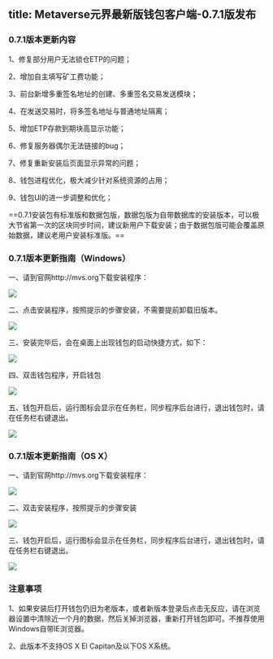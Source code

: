 title: Metaverse元界最新版钱包客户端-0.7.1版发布
---

### 0.7.1版本更新内容

1、修复部分用户无法锁仓ETP的问题；

2、增加自主填写矿工费功能；

3、前台新增多重签名地址的创建、多重签名交易发送模块；

4、在发送交易时，将多签名地址与普通地址隔离；

5、增加ETP存款到期块高显示功能；

6、修复服务器偶尔无法链接的bug；

7、修复重新安装后页面显示异常的问题；

8、钱包进程优化，极大减少针对系统资源的占用；

9、钱包UI的进一步调整和优化；

==0.7.1安装包有标准版和数据包版，数据包版为自带数据库的安装版本，可以极大节省第一次的区块同步时间，建议新用户下载安装；由于数据包版可能会覆盖原始数据，建议老用户安装标准版。==

### 0.7.1版本更新指南（Windows）
一、请到官网http://mvs.org下载安装程序：

![](http://bbs.viewfin.com/data/attachment/forum/201710/20/105649qbillxkukyo9ivb9.png)

二、点击安装程序，按照提示的步骤安装，不需要提前卸载旧版本。

![](http://bbs.viewfin.com/data/attachment/forum/201710/20/105714nc8xhnzm833hxhyn.png)

三、安装完毕后，会在桌面上出现钱包的启动快捷方式，如下：

![](http://bbs.viewfin.com/data/attachment/forum/201710/20/105745ushm64aeclkq6s4q.png)

四、双击钱包程序，开启钱包

![](http://bbs.viewfin.com/data/attachment/forum/201710/20/105818d2zeuew3otoeoh2u.png)

五、钱包开启后，运行图标会显示在任务栏，同步程序后台进行，退出钱包时，请在任务栏右键退出。

![](http://bbs.viewfin.com/data/attachment/forum/201710/20/105845ds34b48nzz848ds5.png)

### 0.7.1版本更新指南（OS X）

一、请到官网http://mvs.org下载安装程序：

![](http://bbs.viewfin.com/data/attachment/forum/201710/20/105910ay0wy00zwj6xv40j.png)

二、双击安装程序，按照提示的步骤安装

![](http://bbs.viewfin.com/data/attachment/forum/201710/20/105937kwwswa2nac6g9aw6.jpg)

三、钱包开启后，运行图标会显示在任务栏，同步程序后台进行，退出钱包时，请在任务栏右键退出。

![](http://bbs.viewfin.com/data/attachment/forum/201710/20/110126r83y6swk36y0ld9l.jpg)

### 注意事项

1、如果安装后打开钱包仍旧为老版本，或者新版本登录后点击无反应，请在浏览器设置中清除近一个月的数据，然后关掉浏览器，重新打开钱包即可。不推荐使用Windows自带IE浏览器。

2、此版本不支持OS X El Capitan及以下OS X系统。
